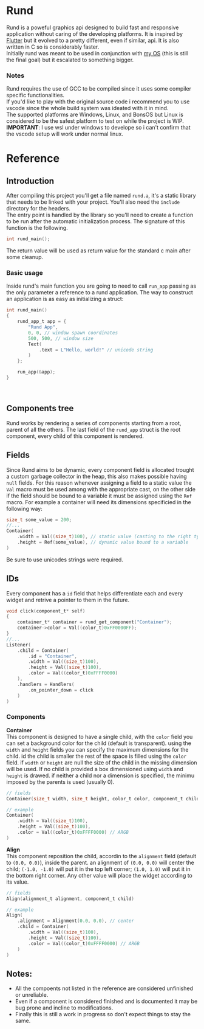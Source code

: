 # Rund
Rund is a poweful graphics api designed to build fast and responsive application without caring of the developing platforms. It is inspired by [Flutter](https://github.com/flutter/flutter) but it evolved to a pretty different, even if similar, api. It is also written in C so is considerably faster.<br>
Initially rund was meant to be used in conjunction with [my OS](https://github.com/Bonfra04/BonsOS) (this is still the final goal) but it escalated to something bigger.

### Notes
Rund requires the use of GCC to be compiled since it uses some compiler specific functionalities.<br>
If you'd like to play with the original source code i recommend you to use vscode since the whole build system was ideated with it in mind.<br>
The supported platforms are Windows, Linux, and BonsOS but Linux is considered to be the safest platform to test on while the project is WIP.<br>
**IMPORTANT**: I use wsl under windows to develope so i can't confirm that the vscode setup will work under normal linux.

# Reference
## Introduction
After compiling this project you'll get a file named `rund.a`, it's a static library that needs to be linked with your project. You'll also need the `include` directory for the headers.
<br>
The entry point is handled by the library so you'll need to create a function to be run after the automatic initialization process. The signature of this function is the following.
```c
int rund_main();
```
The return value will be used as return value for the standard c main after some cleanup.
<br>

### Basic usage
Inside rund's main function you are going to need to call `run_app` passing as the only parameter a reference to a rund application. The way to construct an application is as easy as initializing a struct:
```c
int rund_main()
{
    rund_app_t app = {
        "Rund App",
        0, 0, // window spawn coordinates
        500, 500, // window size
        Text(
            .text = L"Hello, world!" // unicode string
        )
    };

    run_app(&app);
}
```
<br>

## Components tree
Rund works by rendering a series of components starting from a root, parent of all the others.
The last field of the `rund_app` struct is the root component, every child of this component is rendered.

## Fields
Since Rund aims to be dynamic, every component field is allocated trought a custom garbage collector in the heap, this also makes possible having `null` fields. For this reason whenever assigning a field to a static value the `Val` macro must be used among with the appropriate cast, on the other side if the field should be bound to a variable it must be assigned using the `Ref` macro. For example a container will need its dimensions specificied in the following way:
```c
size_t some_value = 200;
//...
Container(
    .width = Val((size_t)100), // static value (casting to the right type)
    .height = Ref(some_value), // dynamic value bound to a variable
)
```
Be sure to use unicodes strings were required.

## IDs
Every component has a `id` field that helps differentiate each and every widget and retrive a pointer to them in the future.
```c
void click(component_t* self)
{
    container_t* container = rund_get_component("Container");
    container->color = Val((color_t)0xFF0000FF);
}
//...
Listener(
    .child = Container(
        .id = "Container",
        .width = Val((size_t)100),
        .height = Val((size_t)100),
        .color = Val((color_t)0xFFFF0000)
    ),
    .handlers = Handlers(
        .on_pointer_down = click
    )
)
```

### Components

**Container**<br>
This component is designed to have a single child, with the `color` field you can set a background color for the child (default is transparent). using  the `width` and `height` fields you can specify the maximum dimensions for the child. id the child is smaller the rest of the space is filled using the `color` field. if `width` or `height` are null the size of the child in the missing dimension will be used. If no child is provided a box dimensioned using `width` and `height` is drawed. if neither a child nor a dimension is specified, the minimu imposed by the parents is used (usually 0).
```c
// fields
Container(size_t width, size_t height, color_t color, component_t child)

// example
Container(
    .width = Val((size_t)100),
    .height = Val((size_t)100),
    .color = Val((color_t)0xFFFF0000) // ARGB
)
```

**Align**<br>
This component reposition the child, accordin to the `alignment` field (default to `(0.0, 0.0)`), inside the parent. an alignment of `(0.0, 0.0)` will center the child; `(-1.0, -1.0)` will put it in the top left corner; `(1.0, 1.0)` will put it in the bottom right corner. Any other value will place the widget according to its value.
```c
// fields
Align(alignment_t alignment, component_t child)

// example
Align(
    .alignment = Alignment(0.0, 0.0), // center
    .child = Container(
        .width = Val((size_t)100),
        .height = Val((size_t)100),
        .color = Val((color_t)0xFFFF0000) // ARGB
    )
)
```

## Notes:
* All the compoents not listed in the reference are considered unfinished or unreliable.
* Even if a component is considered finished and is documented it may be bug prone and  incline to modifications.
* Finally this is still a work in progress so don't expect things to stay the same.
